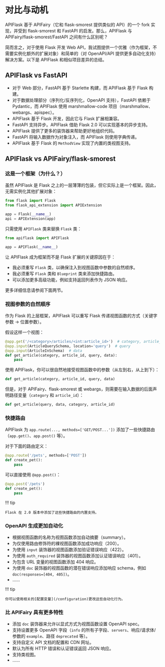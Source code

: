 # 对比与动机

APIFlask 基于 APIFairy（它和 flask-smorest 提供类似的 API）的一个 fork 实现，并受到 flask-smorest 和 FastAPI 的启发。那么，APIFlask 与 APIFairy/flask-smorest/FastAPI 之间有什么区别呢？

简而言之，对于使用 Flask 开发 Web API，我试图提供一个优雅（作为框架，不需要实例化额外的扩展对象）和简单的（对 OpenAPI/API 提供更多自动化支持）解决方案。以下是 APIFlask 和相似项目差异的总结。


## APIFlask vs FastAPI

- 对于 Web 部分，FastAPI 基于 Starlette 构建，而 APIFlask 基于 Flask 构建。
- 对于数据处理部分（序列化/反序列化，OpenAPI 支持），FastAPI 依赖于 Pydantic，而 APIFlask 使用 marshmallow-code 项目（marshmallow、webargs、apispec）。
- APIFlask 基于 Flask 开发，因此它与 Flask 扩展相兼容。
- FastAPI 支持异步。APIFlask 借助 Flask 2.0 可以实现基本的异步支持。
- APIFlask 提供了更多的装饰器来帮助更好地组织代码。
- FastAPI 将输入数据作为对象注入，而 APIFlask 则使用字典传递。
- APIFlask 基于 Flask 的 `MethodView` 实现了内置的类视图支持。


## APIFlask vs APIFairy/flask-smorest


### 这是一个框架（为什么？）

虽然 APIFlask 是 Flask 之上的一层薄薄的包装，但它实际上是一个框架。因此，无需实例化其他扩展对象：

```python
from flask import Flask
from flask_api_extension import APIExtension

app = Flask(__name__)
api = APIExtension(app)
```

只需使用 `APIFlask` 类来替换 `Flask` 类：

```python
from apiflask import APIFlask

app = APIFlask(__name__)
```

让 APIFlask 成为框架而不是 Flask 扩展的关键原因在于：

- 我必须重写 `Flask` 类，以确保注入到视图函数中参数的自然顺序。
- 我必须重写 `Flask` 类和 `Blueprint` 类来添加快捷路由。
- 可以添加更多高级功能，例如支持返回列表作为 JSON 响应。

更多详细信息请参阅下面两节。


### 视图参数的自然顺序

作为 Flask 的上层框架，APIFlask 可以重写 Flask 传递视图函数的方式（关键字参数 -> 位置参数）。

假设这样一个视图：

```python
@app.get('/<category>/articles/<int:article_id>')  # category, article_id
@app.input(ArticleQuerySchema, location='query')  # query
@app.input(ArticleInSchema)  # data
def get_article(category, article_id, query, data):
    pass
```

使用 APIFlask，你可以很自然地接受视图函数中的参数（从左到右，从上到下）：

```python
def get_article(category, article_id, query, data)
```

但是，对于 APIFairy、flask-smorest 或 webargs，则需要在输入数据的后面声明路径变量（`category` 和 `article_id`）：

```python
def get_article(query, data, category, article_id)
```


### 快捷路由

APIFlask 为 `app.route(..., methods=['GET/POST...'])` 添加了一些快捷路由（`app.get()`、`app.post()` 等）。

对于下面的路由定义：

```python
@app.route('/pets', methods=['POST'])
def create_pet():
    pass
```

可以直接使用 `@app.post()`：

```python
@app.post('/pets')
def create_pet():
    pass
```

!!! tip

    Flask 在 2.0 版本中添加了这些快捷路由的内置支持。


### OpenAPI 生成更加自动化

- 根据视图函数的名称为视图函数添加自动摘要（summary）。
- 为仅使用路由修饰符的裸视图函数添加成功响应（200）。
- 为使用 `input` 装饰器的视图函数添加验证错误响应（422）。
- 为使用 `auth_required` 装饰器的视图函数添加认证错误响应（401）。
- 为包含 URL 变量的视图函数添加 404 响应。
- 为使用 `doc` 装饰器的视图函数的潜在错误响应添加响应 schema，例如 `doc(responses=[404, 405])`。
- ……

!!! tip

    你可以使用相关的[配置变量](/configuration)更改这些自动化行为。


### 比 APIFairy 具有更多特性

- 添加 `doc` 装饰器来允许以显式方式为视图函数设置 OpenAPI spec。
- 支持设置更多 OpenAPI 字段（`info` 的所有子字段、`servers`、响应/请求体/参数的 `example`、路径 `deprecated` 等）。
- 支持自定义 API 文档的配置和 CDN 网址。
- 默认为所有 HTTP 错误和认证错误返回 JSON 响应。
- 支持类视图。
- ……

